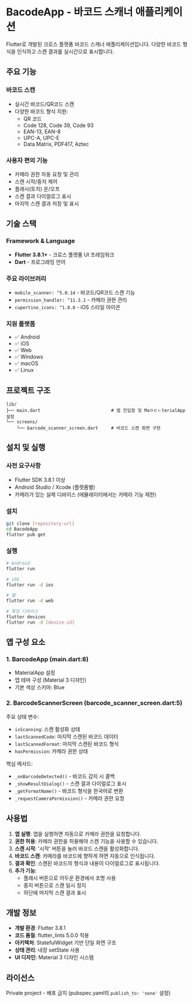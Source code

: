 # BacodeApp - 바코드 스캐너 애플리케이션

Flutter로 개발된 크로스 플랫폼 바코드 스캐너 애플리케이션입니다. 다양한 바코드 형식을 인식하고 스캔 결과를 실시간으로 표시합니다.

## 주요 기능

### 바코드 스캔
- 실시간 바코드/QR코드 스캔
- 다양한 바코드 형식 지원:
  - QR 코드
  - Code 128, Code 39, Code 93
  - EAN-13, EAN-8
  - UPC-A, UPC-E
  - Data Matrix, PDF417, Aztec

### 사용자 편의 기능
- 카메라 권한 자동 요청 및 관리
- 스캔 시작/중지 제어
- 플래시(토치) 온/오프
- 스캔 결과 다이얼로그 표시
- 마지막 스캔 결과 저장 및 표시

## 기술 스택

### Framework & Language
- **Flutter 3.8.1+** - 크로스 플랫폼 UI 프레임워크
- **Dart** - 프로그래밍 언어

### 주요 라이브러리
- `mobile_scanner: ^5.0.14` - 바코드/QR코드 스캔 기능
- `permission_handler: ^11.3.1` - 카메라 권한 관리
- `cupertino_icons: ^1.0.8` - iOS 스타일 아이콘

### 지원 플랫폼
- ✅ Android
- ✅ iOS 
- ✅ Web
- ✅ Windows
- ✅ macOS
- ✅ Linux

## 프로젝트 구조

```
lib/
├── main.dart                           # 앱 진입점 및 MaㅇㄷㄴterialApp 설정
└── screens/
    └── barcode_scanner_screen.dart     # 바코드 스캔 화면 구현
```

## 설치 및 실행

### 사전 요구사항
- Flutter SDK 3.8.1 이상
- Android Studio / Xcode (플랫폼별)
- 카메라가 있는 실제 디바이스 (에뮬레이터에서는 카메라 기능 제한)

### 설치
```bash
git clone [repository-url]
cd BacodeApp
flutter pub get
```

### 실행
```bash
# Android
flutter run

# iOS
flutter run -d ios

# 웹
flutter run -d web

# 특정 디바이스
flutter devices
flutter run -d [device-id]
```

## 앱 구성 요소

### 1. BarcodeApp (main.dart:8)
- MaterialApp 설정
- 앱 테마 구성 (Material 3 디자인)
- 기본 색상 스키마: Blue

### 2. BarcodeScannerScreen (barcode_scanner_screen.dart:5)
주요 상태 변수:
- `isScanning`: 스캔 활성화 상태
- `lastScannedCode`: 마지막 스캔된 바코드 데이터
- `lastScannedFormat`: 마지막 스캔된 바코드 형식
- `hasPermission`: 카메라 권한 상태

핵심 메서드:
- `_onBarcodeDetected()` - 바코드 감지 시 콜백
- `_showResultDialog()` - 스캔 결과 다이얼로그 표시
- `_getFormatName()` - 바코드 형식을 한국어로 변환
- `_requestCameraPermission()` - 카메라 권한 요청

## 사용법

1. **앱 실행**: 앱을 실행하면 자동으로 카메라 권한을 요청합니다.
2. **권한 허용**: 카메라 권한을 허용해야 스캔 기능을 사용할 수 있습니다.
3. **스캔 시작**: '시작' 버튼을 눌러 바코드 스캔을 활성화합니다.
4. **바코드 스캔**: 카메라를 바코드에 향하게 하면 자동으로 인식됩니다.
5. **결과 확인**: 스캔된 바코드의 형식과 내용이 다이얼로그로 표시됩니다.
6. **추가 기능**: 
   - 플래시 버튼으로 어두운 환경에서 조명 사용
   - 중지 버튼으로 스캔 일시 정지
   - 하단에 마지막 스캔 결과 표시

## 개발 정보

- **개발 환경**: Flutter 3.8.1
- **코드 품질**: flutter_lints 5.0.0 적용
- **아키텍처**: StatefulWidget 기반 단일 화면 구조
- **상태 관리**: 내장 setState 사용
- **UI 디자인**: Material 3 디자인 시스템

## 라이선스

Private project - 배포 금지 (pubspec.yaml의 `publish_to: 'none'` 설정)
